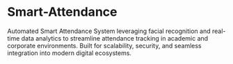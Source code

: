 # Smart-Attendance
Automated Smart Attendance System leveraging facial recognition and real-time data analytics to streamline attendance tracking in academic and corporate environments. Built for scalability, security, and seamless integration into modern digital ecosystems.
